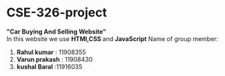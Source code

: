 # CSE-326-project
<b>"Car Buying And Selling Website"</b><br>
In this website we use <b>HTMl,CSS </b>and <b>JavaScript</b>
Name of group member:<br>
1. <b>Rahul kumar</b>   : 11908355<br>
2. <b>Varun prakash</b> : 11908430<br>
3. <b>kushal Baral</b>  :11916035
